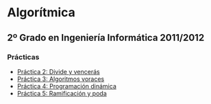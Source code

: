Algorítmica
===========
2º Grado en Ingeniería Informática 2011/2012
--------------------------------------------

### Prácticas
* [Práctica 2: Divide y vencerás](practica_02/README.md)
* [Práctica 3: Algoritmos voraces](practica_03/README.md)
* [Práctica 4: Programación dinámica](practica_04/README.md)
* [Práctica 5: Ramificación y poda](practica_05/README.md)
